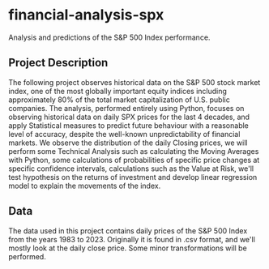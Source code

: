 # financial-analysis-spx
Analysis and predictions of the S&P 500 Index performance.

## Project Description
The following project observes historical data on the S&P 500 stock market index, one of the most globally important equity indices including approximately 80% of the total market capitalization of U.S. public companies.
The analysis, performed entirely using Python, focuses on observing historical data on daily SPX prices for the last 4 decades, and apply Statistical measures to predict future behaviour with a reasonable level of accuracy, despite the well-known unpredictability of financial markets.
We observe the distribution of the daily Closing prices, we will perform some Technical Analysis such as calculating the Moving Averages with Python, some calculations of probabilities of specific price changes at specific confidence intervals, calculations such as the Value at Risk, we'll test hypothesis on the returns of investment and develop linear regression model to explain the movements of the index. 

## Data
The data used in this project contains daily prices of the S&P 500 Index from the years 1983 to 2023.
Originally it is found in .csv format, and we'll mostly look at the daily close price. Some minor transformations will be performed.
